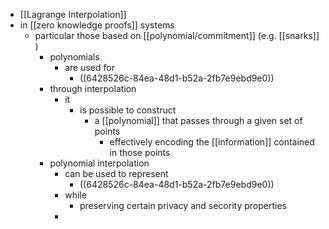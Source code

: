 - [[Lagrange Interpolation]]
- in [[zero knowledge proofs]] systems
	- particular those based on [[polynomial/commitment]] (e.g. [[snarks]] )
		- polynomials
			- are used for
				- ((6428526c-84ea-48d1-b52a-2fb7e9ebd9e0))
		- through interpolation
			- it
				- is possible to construct
					- a [[polynomial]] that passes through a given set of points
						- effectively encoding the [[information]] contained in those points
		- polynomial interpolation
			- can be used to represent
				- ((6428526c-84ea-48d1-b52a-2fb7e9ebd9e0))
			- while
				- preserving certain privacy and secority properties
			-